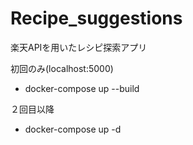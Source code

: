 # Recipe_suggestions

楽天APIを用いたレシピ探索アプリ

初回のみ(localhost:5000)
* docker-compose up --build

２回目以降
* docker-compose up -d
